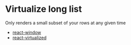 # Virtualize long list

Only renders a small subset of your rows at any given time

- [react-window](https://react-window.now.sh/)
- [react-virtualized](<https://github.com/bvaughn/react-virtualized>)
